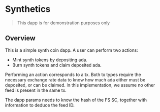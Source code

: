 # Synthetics

> This dapp is for demonstration purposes only

## Overview

This is a simple synth coin dapp. A user can perform two actions:

- Mint synth tokens by depositing ada.
- Burn synth tokens and claim deposited ada.

Performing an action corresponds to a tx. Both tx types require the necessary
exchange rate data to know how much ada either must be deposited, or can be
claimed. In this implementation, we assume no other feed is present in the same
tx.

The dapp params needs to know the hash of the FS SC, together with information
to deduce the feed ID.
